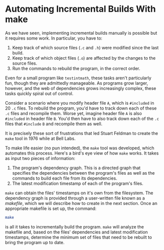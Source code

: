 # Automating Incremental Builds With make

As we have seen, implementing incremental builds manually is possible but it requires some work. In particular, you have to:

1. Keep track of which source files (`.c` and `.h`) were modified since the last build.
2. Keep track of which object files (`.o`) are affected by the changes to the source files.
3. Run the commands to rebuild the program, in the correct order.

Even for a small program like `testintmath`, these tasks aren't particularly fun, though they are admittedly manageable. As programs grow larger, however, and the web of dependencies grows increasingly complex, these tasks quickly spiral out of control.

Consider a scenario where you modify header file `A`, which is `#included` in 20 `.c` files. To rebuild the program, you'd have to track down each of these `.c` files and recompile them. Worse yet, imagine header file `A` is also `#included` in header file `B`. You'd then have to also track down each of the `.c` files that `#include` `B` and recompile them as well.

It is precisely these sort of frustrations that led Stuart Feldman to create the `make` tool in 1976 while at Bell Labs. 

To make life easier (no pun intended), the `make` tool was developed, which automates this process. Here's a bird's eye view of how `make` works. It takes as input two pieces of information:&#x20;

1. The program's dependency graph. This is a directed graph that specifies the dependencies between the program's files as well as the commands to build each file from its dependencies.
2. The latest modification timestamp of each of the program's files.

`make` can obtain the files' timestamps on it's own from the filesystem. The dependency graph is provided through a user-written file known as a _makefile_, which we will describe how to create in the next section. Once an appropriate makefile is set up, the command:

```bash
make
```

is all it takes to incrementally build the program. `make` will analyze the makefile and, based on the files' dependencies and latest modification timestamps, determine the minimum set of files that need to be rebuilt to bring the program up to date.&#x20;
